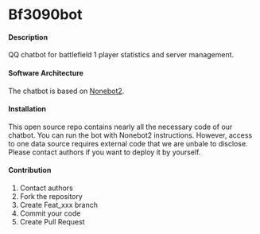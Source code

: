 # Bf3090bot

#### Description
QQ chatbot for battlefield 1 player statistics and server management.

#### Software Architecture
The chatbot is based on [Nonebot2](https://nonebot.dev/).

#### Installation

This open source repo contains nearly all the necessary code of our chatbot. You can run the bot with Nonebot2 instructions. However, access to one data source requires external code that we are unbale to disclose. Please contact authors if you want to deploy it by yourself.

#### Contribution

1.  Contact authors
1.  Fork the repository
2.  Create Feat_xxx branch
3.  Commit your code
4.  Create Pull Request

<!--
#### Gitee Feature

1.  You can use Readme\_XXX.md to support different languages, such as Readme\_en.md, Readme\_zh.md
2.  Gitee blog [blog.gitee.com](https://blog.gitee.com)
3.  Explore open source project [https://gitee.com/explore](https://gitee.com/explore)
4.  The most valuable open source project [GVP](https://gitee.com/gvp)
5.  The manual of Gitee [https://gitee.com/help](https://gitee.com/help)
6.  The most popular members  [https://gitee.com/gitee-stars/](https://gitee.com/gitee-stars/) -->
